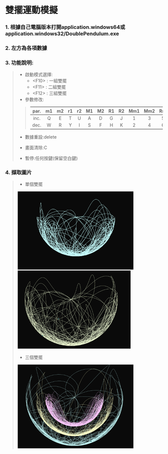 # 雙擺運動模擬
### 1. 根據自己電腦版本打開application.windows64或application.windows32/DoublePendulum.exe
### 2. 左方為各項數據
### 3. 功能說明:
>   - 啟動模式選擇:
>     - \<F10> : 一組雙擺
>     - \<F11> : 二組雙擺
>     - \<F12> : 三組雙擺
>   - 參數修改:
> 
> >  par. | m1 | m2 | r1 | r2 | M1 | M2 | R1 | R2 | Mm1 | Mm2 | Rr1 | Rr2 |
> > |:-:|:-:|:-:|:-:|:-:|:-:|:-:|:-:|:-:|:-:|:-:|:-:|:-:|
> > inc. | Q | E | T | U | A | D | G | J | 1 | 3 | 5 | 7 |
> > dec. | W | R | Y | I | S | F | H | K | 2 | 4 | 6 | 8 |
> 
> - 數據重設:delete
> 
> - 畫面清除:C
> 
> - 暫停:任何按鍵(保留空白鍵)
### 4. 擷取圖片
> - 單個雙擺
> 
> <img src="pictures/p1.PNG" height="250">
> <img src="pictures/p2.PNG" height="250">
> 
> - 三個雙擺
> 
> <img src="pictures/p3.PNG" width="370">